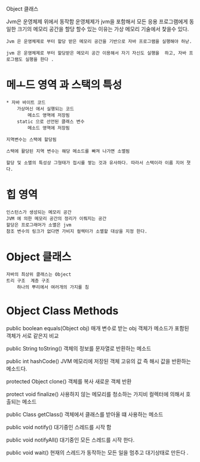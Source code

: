 Object 클래스 

Jvm은 운영체제 위에서 동작함
    운영체제가 jvm을 포함해서 모든 응용 프로그램에게 동일한 크기의 메모리 공간을 할당 할수 있는 
    이유는 가상 메모리 기술에서 찿을수 있다.

    Jvm 은 운영체제로 부터 할당 받은 메모리 공간을 기반으로 자바 프로그램을 실행해야 하낟.

    jvm 은 운영체제로 부터 할당받은 메모리 공간 이용해서 자기 자신도 실행을  하고, 자바 프로그램도 실행을 한다 .


# 메ㅗ드 영역 과 스택의 특성

    * 자바 바이트 코드 
        가상머신 에서 실행되는 코드
            메소드 영역에 저장됨
        static 으로 선언된 클래스 변수
            메소드 영역에 저장됨

    지역변수는 스택에 할당됨

    스택에 활당된 지역 변수는 해당 메소드를 빠져 나가면 소멸됨

    할당 및 소멸의 특성상 그형태가 접시를 쌓는 것과 유사하다. 따라서 스택이라 이름 지어 졋다.

# 힙 영역

    인스턴스가 생성되는 메모리 공간
    JVM 에 의한 메모리 공간의 정리가 이뤄지는 공간
    할당은 프로그래머가 소멸은 jvm
    참조 변수의 링크가 없다면 가비지 컬렉터가 소멸할 대상을 지정 한다.


# Object 클래스

    자바의 최상위 클래스는 Object 
    트리 구조  계층 구조
        하나의 뿌리에서 여러개의 가지를 침
    
# Object Class Methods

public boolean equals(Object obj)
    매개 변수로 받는 obj 객체가 메소드가 포함된 객체가 서로 같은지 비교

public String toString()
    객체의 정보를 문자열로 반환하는 메소드

public int hashCode()
    JVM 메모리에 저장된 객체 고유의 값 즉 해시  값을 반환하는 메소드다.

protected Object clone()
    객체를 복사 새로운 객체 반환

protect void finalize()
    사용하지 않는 메모리를 청소하는 가지비 컬렉터에 의해서 호출되는 메소드

public Class getClass()
     객체에서 클래스를 받아올 떄 사용하는 메소드
    
public void notify()
    대기중인 스레드를 시작 함

public void notifyAll()
    대기중인 모든 스레드를 시작 한다. 

public void wait()
    현재의 스레드가 동작하는 모든 일을 멈추고 대기상태로 만든다 . 



    